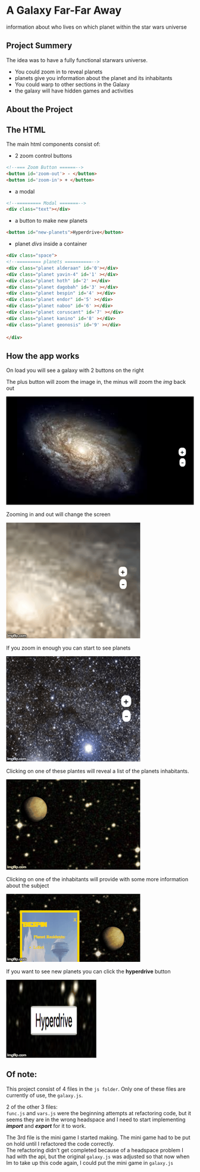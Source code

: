 # A Galaxy Far-Far Away
information about who lives on which planet within the star wars universe

## Project Summery

The idea was to have a fully functional starwars universe.

* You could zoom in to reveal planets
* planets give you information about the planet and its inhabitants
* You could warp to other sections in the Galaxy
* the galaxy will have hidden games and activities

## About the Project

## The HTML

The main html components consist of:
* 2 zoom control buttons

```HTML
<!--=== Zoom Button ======-->
<button id='zoom-out'> - </button>
<button id='zoom-in'> + </button>
```

+ a modal

```HTML
<!--========= Modal =======-->
<div class="text"></div>
```

* a button to make new planets

```html
<button id="new-planets">Hyperdrive</button>
```

* planet *divs* inside a container

```HTML
<div class="space">
<!--========= planets ==========-->
<div class="planet alderaan" id='0'></div>
<div class="planet yavin-4" id='1' ></div>
<div class="planet hoth" id='2' ></div>
<div class="planet dagobah" id='3' ></div>
<div class="planet bespin" id='4' ></div>
<div class="planet endor" id='5' ></div>
<div class="planet naboo" id='6' ></div>
<div class="planet coruscant" id='7' ></div>
<div class="planet kanino" id='8' ></div>
<div class="planet geonosis" id='9' ></div>

</div>
```

## How the app works

On load you will see a galaxy with 2 buttons on the right

The plus button will zoom the image in, the minus will zoom the *img* back out

![first screen](info-img/first-screen.png )

Zooming in and out will change the screen

![screen change](info-img/2r2ivr.gif )

If you zoom in enough you can start to see planets

![planets-appear](info-img/planets-show.gif )

Clicking on one of these plantes will reveal a list of the planets inhabitants.

![planet click](info-img/planet-click.gif)

Clicking on one of the inhabitants will provide with some more information about the subject

![li click](info-img/click-li.gif)

If you want to see new planets you can click the **hyperdrive** button

![new planets](info-img/more-planets.gif)

## Of note:
This project consist of 4 files in the `js folder`. Only one of these files are currently of use, the  `galaxy.js`.

2 of the other 3 files:   
`func.js` and `vars.js` were the beginning attempts at refactoring code, but it seems they are in the wrong headspace and I need to start implementing **_import_** and  **_export_** for it to work.

The 3rd file is the mini game I started making. The mini game had to be put on hold until I refactored the code correctly.  
The refactoring didn't get completed because of a headspace problem I had with the api, but the original `galaxy.js` was adjusted so that now when Im to take up this code again, I could put the mini game in `galaxy.js`
